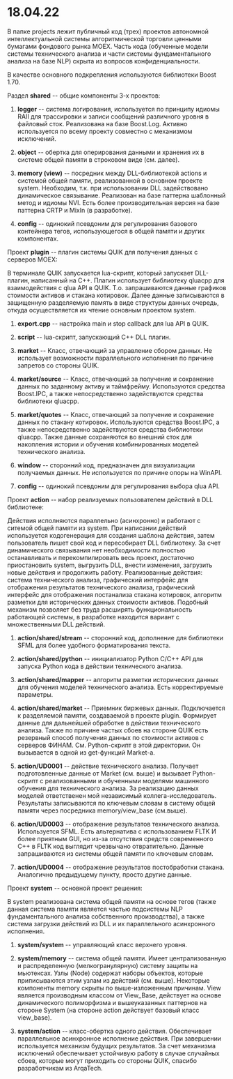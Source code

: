 # 18.04.22

В папке projects лежит публичный код (трех) проектов автономной интеллектуальной системы алгоритмической торговли ценными бумагами фондового рынка MOEX. Часть кода (обученные модели системы технического анализа и части системы фундаментального анализа на базе NLP) скрыта из вопросов конфиденциальности.

В качестве основного подкрепления используются библиотеки Boost 1.70.

Раздел <b>shared</b> -- общие компоненты 3-х проектов:

1) <b>logger</b> -- система логирования, используется по принципу идиомы RAII для трассировки и записи сообщений различного уровня в файловый сток. Реализована на базе Boost.Log. Активно используется по всему проекту совместно с механизмом исключений.

2) <b>object</b> -- обертка для оперирования данными и хранения их в системе общей памяти в строковом виде (см. далее).

3) <b>memory (view)</b> -- посредник между DLL-библиотекой actions и системой общей памяти, реализованной в основном проекте system. Необходим, т.к. при использовании DLL задействовано динамическое связывание. Реализован на базе паттерна шаблонный метод и идиомы NVI. Есть более производительная версия на базе паттерна CRTP и MixIn (в разработке).

4) <b>config</b> -- одинокий псевдоним для регулирования базового контейнера тегов, использующегося в общей памяти и других компонентах.

Проект <b>plugin</b> -- плагин системы QUIK для получения данных с серверов MOEX:

В терминале QUIK запускается lua-скрипт, который запускает DLL-плагин, написанный на C++. Плагин использует библиотеку qluacpp для взаимодействия с qlua API в QUIK. Т.о. запрашиваются данные графиков стоимости активов и стакана котировок. Далее данные записываются в защищенную разделяемую память в виде структуры данных очередь, откуда осуществляется их чтение основным проектом system.

1) <b>export.cpp</b> -- настройка main и stop callback для lua API в QUIK.

2) <b>script</b> -- lua-скрипт, запускающий C++ DLL плагин.

3) <b>market</b> -- Класс, отвечающий за управление сбором данных. Не использует возможности параллельного исполнения по причине запретов со стороны QUIK. 

4) <b>market/source</b> -- Класс, отвечающий за получение и сохранение данных по заданному активу и таймфрейму. Используются средства Boost.IPC, а также непосредственно задействуются средства библиотеки qluacpp.

5) <b>market/quotes</b> -- Класс, отвечающий за получение и сохранение данных по стакану котировок. Используются средства Boost.IPC, а также непосредственно задействуются средства библиотеки qluacpp. Также данные сохраняются во внешний сток для накопления истории и обучения комбинированных моделей технического анализа.

6) <b>window</b> -- сторонний код, предназначен для визуализации получаемых данных. Не используется по причине опоры на WinAPI.

7) <b>config</b> -- одинокий псевдоним для регулирования выбора qlua API.

Проект <b>action</b> -- набор реализуемых пользователем действий в DLL библиотеке:

Действия исполняются параллельно (асинхронно) и работают с ситемой общей памяти из system. При написании действий используется кодогенерация для создания шаблона действия, затем пользователь пишет свой код и пересобирает DLL библиотеку. За счет динамического связывания нет необходимости полностью останавливать и перекомпилировать весь проект, достаточно приостановить system, выгрузить DLL, внести изменения, загрузить новые действия и продолжить работу. Реализованные действия: система технического анализа, графический интерфейс для отображения результатов технического анализа, графический интерфейс для отображения постанализа стакана котировок, алгоритм разметки для исторических данных стоимости активов. Подобный механизм позволяет без труда расширять функциональность работающей системы, в разработке находится вариант с множественными DLL действий.

1) <b>action/shared/stream</b> -- сторонний код, дополнение для библиотеки SFML для более удобного форматирования текста.

2) <b>action/shared/python</b> -- инициализатор Python C/C++ API для запуска Python кода в действии технического анализа.

3) <b>action/shared/mapper</b> -- алгоритм разметки исторических данных для обучения моделей технического анализа. Есть корректируемые параметры.

4) <b>action/shared/market</b> -- Приемник биржевых данных. Подключается к разделяемой памяти, создаваемой в проекте plugin. Формирует данные для дальнейшей обработке в действии технического анализа. Также по причине частых сбоев на стороне QUIK есть резервный способ получения данных по стоимости активов с серверов ФИНАМ. См. Python-скрипт в этой директории. Он вызывается в одной из get-функций Market-а.

5) <b>action/UD0001</b> -- действие технического анализа. Получает подготовленные данные от Market (см. выше) и вызывает Python-скрипт с реализованными и обученными моделями машинного обучения для технического анализа. За реализацию данных моделей ответственен мой независимый коллега-исследователь. Результаты записываются по ключевым словам в систему общей памяти через посредника memory/view_base (см.выше).

6) <b>action/UD0003</b> -- отображение результатов технического анализа. Используется SFML. Есть альтернатива с использованием FLTK И  более приятным GUI, но из-за отсутствия средств современного C++ в FLTK код выглядит чрезвычано отвратительно. Данные запрашиваются из системы общей памяти по ключевым словам.

7) <b>action/UD0004</b> -- отображение результатов постобработки стакана. Аналогично предыдущему пункту, просто другие данные.

Проект <b>system</b> -- основной проект решения:

В system реализована система общей памяти на основе тегов (также данная система памяти является частью подсистемы NLP фундаментального анализа собственного производства), а также система загрузки действий из DLL и их параллельного асинхронного исполнения.

1) <b>system/system</b> -- управляющий класс верхнего уровня.

2) <b>system/memory</b> -- система общей памяти. Имеет централизованную и распределенную (мелкогранулярную) систему защиты на мьютексах. Узлы (Node) содержат наборы объектов, которые приписываются этим узлам из действий (см. выше). Некоторые компоненты memory скрыты по выше-изложенным причинам. View является производным классом от View_Base, действует на основе динамического полиморфизма и вышеуказанных паттернов на стороне System (на стороне action действует базовый класс view_base).

3) <b>system/action</b> -- класс-обертка одного действия. Обеспечивает параллельное асинхронное исполнение действия. При завершении используется механизм будущих результатов. За счет механизма исключений обеспечивает устойчивую работу в случае случайных сбоев, которые могут приходить со стороны QUIK, спасибо разработчикам из ArqaTech.
